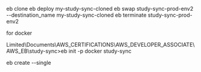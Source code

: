eb clone
eb deploy my-study-sync-cloned
eb swap study-sync-prod-env2 --destination_name my-study-sync-cloned
eb terminate study-sync-prod-env2 





for docker 


Limited\Documents\AWS_CERTIFICATIONS\AWS_DEVELOPER_ASSOCIATE\AWS_EB\study-sync>eb init -p docker study-sync


eb create --single

